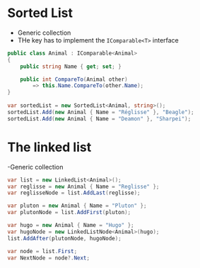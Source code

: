 





# Sorted List 

- Generic collection
- THe key has to implement the ```IComparable<T>``` interface

```cs
public class Animal : IComparable<Animal>
{
    public string Name { get; set; }

    public int CompareTo(Animal other)
        => this.Name.CompareTo(other.Name);
}
		
var sortedList = new SortedList<Animal, string>();
sortedList.Add(new Animal { Name = "Réglisse" }, "Beagle");
sortedList.Add(new Animal { Name = "Deamon" }, "Sharpei");
```

# The linked list

-Generic collection


```cs
var list = new LinkedList<Animal>();
var reglisse = new Animal { Name = "Reglisse" };
var reglisseNode = list.AddLast(reglisse);

var pluton = new Animal { Name = "Pluton" };
var plutonNode = list.AddFirst(pluton);

var hugo = new Animal { Name = "Hugo" };
var hugoNode = new LinkedListNode<Animal>(hugo);
list.AddAfter(plutonNode, hugoNode);

var node = list.First;
var NextNode = node?.Next;
```

